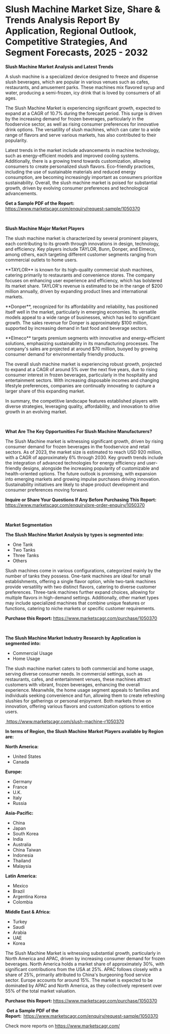 <p><h1>Slush Machine Market Size, Share & Trends Analysis Report By Application, Regional Outlook, Competitive Strategies, And Segment Forecasts, 2025 - 2032</h1></p><p><strong>Slush Machine Market Analysis and Latest Trends</strong></p>
<p><p>A slush machine is a specialized device designed to freeze and dispense slush beverages, which are popular in various venues such as cafes, restaurants, and amusement parks. These machines mix flavored syrup and water, producing a semi-frozen, icy drink that is loved by consumers of all ages.</p><p>The Slush Machine Market is experiencing significant growth, expected to expand at a CAGR of 10.7% during the forecast period. This surge is driven by the increasing demand for frozen beverages, particularly in the foodservice sector, as well as rising consumer preferences for innovative drink options. The versatility of slush machines, which can cater to a wide range of flavors and serve various markets, has also contributed to their popularity.</p><p>Latest trends in the market include advancements in machine technology, such as energy-efficient models and improved cooling systems. Additionally, there is a growing trend towards customization, allowing consumers to create personalized slush flavors. Eco-friendly practices, including the use of sustainable materials and reduced energy consumption, are becoming increasingly important as consumers prioritize sustainability. Overall, the slush machine market is poised for substantial growth, driven by evolving consumer preferences and technological advancements.</p></p>
<p><strong>Get a Sample PDF of the Report:&nbsp;</strong> <a href="https://www.marketscagr.com/enquiry/request-sample/1050370?utm_campaign=3368&utm_medium=2&utm_source=Github&utm_content=ia&utm_term=09042025&utm_id=slush-machine">https://www.marketscagr.com/enquiry/request-sample/1050370</a></p>
<p>&nbsp;</p>
<p><strong>Slush Machine Major Market Players</strong></p>
<p><p>The slush machine market is characterized by several prominent players, each contributing to its growth through innovations in design, technology, and efficiency. Key players include TAYLOR, Bunn, Donper, and Elmeco, among others, each targeting different customer segments ranging from commercial outlets to home users.</p><p>**TAYLOR** is known for its high-quality commercial slush machines, catering primarily to restaurants and convenience stores. The company focuses on enhancing user experience and efficiency, which has bolstered its market share. TAYLOR's revenue is estimated to be in the range of $200 million annually, driven by expanding product lines and international markets.</p><p>**Donper**, recognized for its affordability and reliability, has positioned itself well in the market, particularly in emerging economies. Its versatile models appeal to a wide range of businesses, which has led to significant growth. The sales revenue for Donper is approximately $100 million, supported by increasing demand in fast food and beverage sectors.</p><p>**Elmeco** targets premium segments with innovative and energy-efficient solutions, emphasizing sustainability in its manufacturing processes. The company's sales are projected at around $70 million, buoyed by growing consumer demand for environmentally friendly products.</p><p>The overall slush machine market is experiencing robust growth, projected to expand at a CAGR of around 5% over the next five years, due to rising consumer interest in frozen beverages, particularly in the hospitality and entertainment sectors. With increasing disposable incomes and changing lifestyle preferences, companies are continually innovating to capture a larger share of this expanding market. </p><p>In summary, the competitive landscape features established players with diverse strategies, leveraging quality, affordability, and innovation to drive growth in an evolving market.</p></p>
<p>&nbsp;</p>
<p><strong>What Are The Key Opportunities For Slush Machine Manufacturers?</strong></p>
<p><p>The Slush Machine market is witnessing significant growth, driven by rising consumer demand for frozen beverages in the foodservice and retail sectors. As of 2023, the market size is estimated to reach USD 920 million, with a CAGR of approximately 6% through 2030. Key growth trends include the integration of advanced technologies for energy efficiency and user-friendly designs, alongside the increasing popularity of customizable and health-oriented options. The future outlook is promising, with expansion into emerging markets and growing impulse purchases driving innovation. Sustainability initiatives are likely to shape product development and consumer preferences moving forward.</p></p>
<p><strong>Inquire or Share Your Questions If Any Before Purchasing This Report:</strong> <a href="https://www.marketscagr.com/enquiry/pre-order-enquiry/1050370?utm_campaign=3368&utm_medium=2&utm_source=Github&utm_content=ia&utm_term=09042025&utm_id=slush-machine">https://www.marketscagr.com/enquiry/pre-order-enquiry/1050370</a></p>
<p>&nbsp;</p>
<p><strong>Market Segmentation</strong></p>
<p><strong>The Slush Machine Market Analysis by types is segmented into:</strong></p>
<p><ul><li>One Tank</li><li>Two Tanks</li><li>Three Tanks</li><li>Others</li></ul></p>
<p><p>Slush machines come in various configurations, categorized mainly by the number of tanks they possess. One-tank machines are ideal for small establishments, offering a single flavor option, while two-tank machines provide versatility with two distinct flavors, catering to diverse customer preferences. Three-tank machines further expand choices, allowing for multiple flavors in high-demand settings. Additionally, other market types may include specialized machines that combine unique features or functions, catering to niche markets or specific customer requirements.</p></p>
<p><strong>Purchase this Report:&nbsp;</strong><a href="https://www.marketscagr.com/purchase/1050370?utm_campaign=3368&utm_medium=2&utm_source=Github&utm_content=ia&utm_term=09042025&utm_id=slush-machine">https://www.marketscagr.com/purchase/1050370</a></p>
<p>&nbsp;</p>
<p><strong>The Slush Machine Market Industry Research by Application is segmented into:</strong></p>
<p><ul><li>Commercial Usage</li><li>Home Usage</li></ul></p>
<p><p>The slush machine market caters to both commercial and home usage, serving diverse consumer needs. In commercial settings, such as restaurants, cafes, and entertainment venues, these machines attract customers with vibrant, frozen beverages, enhancing the overall experience. Meanwhile, the home usage segment appeals to families and individuals seeking convenience and fun, allowing them to create refreshing slushies for gatherings or personal enjoyment. Both markets thrive on innovation, offering various flavors and customization options to entice users.</p></p>
<p><a href="https://www.marketscagr.com/slush-machine-r1050370?utm_campaign=3368&utm_medium=2&utm_source=Github&utm_content=ia&utm_term=09042025&utm_id=slush-machine">&nbsp;https://www.marketscagr.com/slush-machine-r1050370</a></p>
<p><strong>In terms of Region, the Slush Machine Market Players available by Region are:</strong></p>
<p>
    <p> <strong> North America: </strong>
        <ul>
            <li>United States</li>
            <li>Canada</li>
        </ul>
        </p> 
    <p> <strong> Europe: </strong>
        <ul>
            <li>Germany</li>
            <li>France</li>
            <li>U.K.</li>
            <li>Italy</li>
            <li>Russia</li>
        </ul>
        </p> 
    <p> <strong> Asia-Pacific: </strong>
        <ul>
            <li>China</li>
            <li>Japan</li>
            <li>South Korea</li>
            <li>India</li>
            <li>Australia</li>
            <li>China Taiwan</li>
            <li>Indonesia</li>
            <li>Thailand</li>
            <li>Malaysia</li>
        </ul>
        </p> 
    <p> <strong> Latin America: </strong>
        <ul>
            <li>Mexico</li>
            <li>Brazil</li>
            <li>Argentina Korea</li>
            <li>Colombia</li>
        </ul>
        </p> 
    <p> <strong> Middle East & Africa: </strong>
        <ul>
            <li>Turkey</li>
            <li>Saudi</li>
            <li>Arabia</li>
            <li>UAE</li>
            <li>Korea</li>
        </ul>
    </p>
    </p>
<p><p>The Slush Machine Market is witnessing substantial growth, particularly in North America and APAC, driven by increasing consumer demand for frozen beverages. North America holds a market share of approximately 30%, with significant contributions from the USA at 25%. APAC follows closely with a share of 25%, primarily attributed to China's burgeoning food service sector. Europe accounts for around 15%. The market is expected to be dominated by APAC and North America, as they collectively represent over 55% of the total market valuation.</p></p>
<p><strong>Purchase this Report: </strong><a href="https://www.marketscagr.com/purchase/1050370?utm_campaign=3368&utm_medium=2&utm_source=Github&utm_content=ia&utm_term=09042025&utm_id=slush-machine">https://www.marketscagr.com/purchase/1050370</a></p>
<p>&nbsp;<strong>Get a Sample PDF of the Report:&nbsp;&nbsp;</strong><a href="https://www.marketscagr.com/enquiry/request-sample/1050370?utm_campaign=3368&utm_medium=2&utm_source=Github&utm_content=ia&utm_term=09042025&utm_id=slush-machine">https://www.marketscagr.com/enquiry/request-sample/1050370</a></p>
<p><strong></strong></p>
<p>Check more reports on <a href="https://www.marketscagr.com/?utm_campaign=3368&utm_medium=2&utm_source=Github&utm_content=ia&utm_term=09042025&utm_id=slush-machine">https://www.marketscagr.com/</a></p>